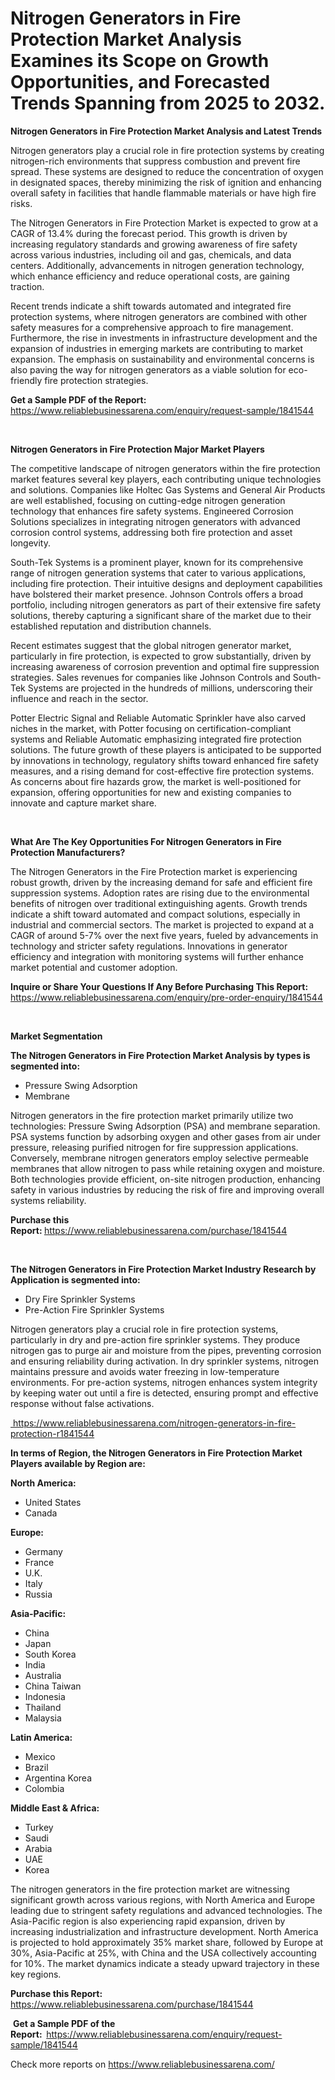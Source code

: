 <p><h1>Nitrogen Generators in Fire Protection Market Analysis Examines its Scope on Growth Opportunities, and Forecasted Trends Spanning from 2025 to 2032.</h1></p><p><strong>Nitrogen Generators in Fire Protection Market Analysis and Latest Trends</strong></p>
<p><p>Nitrogen generators play a crucial role in fire protection systems by creating nitrogen-rich environments that suppress combustion and prevent fire spread. These systems are designed to reduce the concentration of oxygen in designated spaces, thereby minimizing the risk of ignition and enhancing overall safety in facilities that handle flammable materials or have high fire risks.</p><p>The Nitrogen Generators in Fire Protection Market is expected to grow at a CAGR of 13.4% during the forecast period. This growth is driven by increasing regulatory standards and growing awareness of fire safety across various industries, including oil and gas, chemicals, and data centers. Additionally, advancements in nitrogen generation technology, which enhance efficiency and reduce operational costs, are gaining traction.</p><p>Recent trends indicate a shift towards automated and integrated fire protection systems, where nitrogen generators are combined with other safety measures for a comprehensive approach to fire management. Furthermore, the rise in investments in infrastructure development and the expansion of industries in emerging markets are contributing to market expansion. The emphasis on sustainability and environmental concerns is also paving the way for nitrogen generators as a viable solution for eco-friendly fire protection strategies.</p></p>
<p><strong>Get a Sample PDF of the Report:&nbsp;</strong> <a href="https://www.reliablebusinessarena.com/enquiry/request-sample/1841544?utm_campaign=3294&utm_medium=2&utm_source=Github&utm_content=ia&utm_term=12042025&utm_id=nitrogen-generators-in-fire-protection">https://www.reliablebusinessarena.com/enquiry/request-sample/1841544</a></p>
<p>&nbsp;</p>
<p><strong>Nitrogen Generators in Fire Protection Major Market Players</strong></p>
<p><p>The competitive landscape of nitrogen generators within the fire protection market features several key players, each contributing unique technologies and solutions. Companies like Holtec Gas Systems and General Air Products are well established, focusing on cutting-edge nitrogen generation technology that enhances fire safety systems. Engineered Corrosion Solutions specializes in integrating nitrogen generators with advanced corrosion control systems, addressing both fire protection and asset longevity. </p><p>South-Tek Systems is a prominent player, known for its comprehensive range of nitrogen generation systems that cater to various applications, including fire protection. Their intuitive designs and deployment capabilities have bolstered their market presence. Johnson Controls offers a broad portfolio, including nitrogen generators as part of their extensive fire safety solutions, thereby capturing a significant share of the market due to their established reputation and distribution channels.</p><p>Recent estimates suggest that the global nitrogen generator market, particularly in fire protection, is expected to grow substantially, driven by increasing awareness of corrosion prevention and optimal fire suppression strategies. Sales revenues for companies like Johnson Controls and South-Tek Systems are projected in the hundreds of millions, underscoring their influence and reach in the sector.</p><p>Potter Electric Signal and Reliable Automatic Sprinkler have also carved niches in the market, with Potter focusing on certification-compliant systems and Reliable Automatic emphasizing integrated fire protection solutions. The future growth of these players is anticipated to be supported by innovations in technology, regulatory shifts toward enhanced fire safety measures, and a rising demand for cost-effective fire protection systems. As concerns about fire hazards grow, the market is well-positioned for expansion, offering opportunities for new and existing companies to innovate and capture market share.</p></p>
<p>&nbsp;</p>
<p><strong>What Are The Key Opportunities For Nitrogen Generators in Fire Protection Manufacturers?</strong></p>
<p><p>The Nitrogen Generators in the Fire Protection market is experiencing robust growth, driven by the increasing demand for safe and efficient fire suppression systems. Adoption rates are rising due to the environmental benefits of nitrogen over traditional extinguishing agents. Growth trends indicate a shift toward automated and compact solutions, especially in industrial and commercial sectors. The market is projected to expand at a CAGR of around 5-7% over the next five years, fueled by advancements in technology and stricter safety regulations. Innovations in generator efficiency and integration with monitoring systems will further enhance market potential and customer adoption.</p></p>
<p><strong>Inquire or Share Your Questions If Any Before Purchasing This Report:</strong> <a href="https://www.reliablebusinessarena.com/enquiry/pre-order-enquiry/1841544?utm_campaign=3294&utm_medium=2&utm_source=Github&utm_content=ia&utm_term=12042025&utm_id=nitrogen-generators-in-fire-protection">https://www.reliablebusinessarena.com/enquiry/pre-order-enquiry/1841544</a></p>
<p>&nbsp;</p>
<p><strong>Market Segmentation</strong></p>
<p><strong>The Nitrogen Generators in Fire Protection Market Analysis by types is segmented into:</strong></p>
<p><ul><li>Pressure Swing Adsorption</li><li>Membrane</li></ul></p>
<p><p>Nitrogen generators in the fire protection market primarily utilize two technologies: Pressure Swing Adsorption (PSA) and membrane separation. PSA systems function by adsorbing oxygen and other gases from air under pressure, releasing purified nitrogen for fire suppression applications. Conversely, membrane nitrogen generators employ selective permeable membranes that allow nitrogen to pass while retaining oxygen and moisture. Both technologies provide efficient, on-site nitrogen production, enhancing safety in various industries by reducing the risk of fire and improving overall systems reliability.</p></p>
<p><strong>Purchase this Report:&nbsp;</strong><a href="https://www.reliablebusinessarena.com/purchase/1841544?utm_campaign=3294&utm_medium=2&utm_source=Github&utm_content=ia&utm_term=12042025&utm_id=nitrogen-generators-in-fire-protection">https://www.reliablebusinessarena.com/purchase/1841544</a></p>
<p>&nbsp;</p>
<p><strong>The Nitrogen Generators in Fire Protection Market Industry Research by Application is segmented into:</strong></p>
<p><ul><li>Dry Fire Sprinkler Systems</li><li>Pre-Action Fire Sprinkler Systems</li></ul></p>
<p><p>Nitrogen generators play a crucial role in fire protection systems, particularly in dry and pre-action fire sprinkler systems. They produce nitrogen gas to purge air and moisture from the pipes, preventing corrosion and ensuring reliability during activation. In dry sprinkler systems, nitrogen maintains pressure and avoids water freezing in low-temperature environments. For pre-action systems, nitrogen enhances system integrity by keeping water out until a fire is detected, ensuring prompt and effective response without false activations.</p></p>
<p><a href="https://www.reliablebusinessarena.com/nitrogen-generators-in-fire-protection-r1841544?utm_campaign=3294&utm_medium=2&utm_source=Github&utm_content=ia&utm_term=12042025&utm_id=nitrogen-generators-in-fire-protection">&nbsp;https://www.reliablebusinessarena.com/nitrogen-generators-in-fire-protection-r1841544</a></p>
<p><strong>In terms of Region, the Nitrogen Generators in Fire Protection Market Players available by Region are:</strong></p>
<p>
    <p> <strong> North America: </strong>
        <ul>
            <li>United States</li>
            <li>Canada</li>
        </ul>
        </p> 
    <p> <strong> Europe: </strong>
        <ul>
            <li>Germany</li>
            <li>France</li>
            <li>U.K.</li>
            <li>Italy</li>
            <li>Russia</li>
        </ul>
        </p> 
    <p> <strong> Asia-Pacific: </strong>
        <ul>
            <li>China</li>
            <li>Japan</li>
            <li>South Korea</li>
            <li>India</li>
            <li>Australia</li>
            <li>China Taiwan</li>
            <li>Indonesia</li>
            <li>Thailand</li>
            <li>Malaysia</li>
        </ul>
        </p> 
    <p> <strong> Latin America: </strong>
        <ul>
            <li>Mexico</li>
            <li>Brazil</li>
            <li>Argentina Korea</li>
            <li>Colombia</li>
        </ul>
        </p> 
    <p> <strong> Middle East & Africa: </strong>
        <ul>
            <li>Turkey</li>
            <li>Saudi</li>
            <li>Arabia</li>
            <li>UAE</li>
            <li>Korea</li>
        </ul>
    </p>
    </p>
<p><p>The nitrogen generators in the fire protection market are witnessing significant growth across various regions, with North America and Europe leading due to stringent safety regulations and advanced technologies. The Asia-Pacific region is also experiencing rapid expansion, driven by increasing industrialization and infrastructure development. North America is projected to hold approximately 35% market share, followed by Europe at 30%, Asia-Pacific at 25%, with China and the USA collectively accounting for 10%. The market dynamics indicate a steady upward trajectory in these key regions.</p></p>
<p><strong>Purchase this Report: </strong><a href="https://www.reliablebusinessarena.com/purchase/1841544?utm_campaign=3294&utm_medium=2&utm_source=Github&utm_content=ia&utm_term=12042025&utm_id=nitrogen-generators-in-fire-protection">https://www.reliablebusinessarena.com/purchase/1841544</a></p>
<p>&nbsp;<strong>Get a Sample PDF of the Report:&nbsp;&nbsp;</strong><a href="https://www.reliablebusinessarena.com/enquiry/request-sample/1841544?utm_campaign=3294&utm_medium=2&utm_source=Github&utm_content=ia&utm_term=12042025&utm_id=nitrogen-generators-in-fire-protection">https://www.reliablebusinessarena.com/enquiry/request-sample/1841544</a></p>
<p><strong></strong></p>
<p>Check more reports on <a href="https://www.reliablebusinessarena.com/?utm_campaign=3294&utm_medium=2&utm_source=Github&utm_content=ia&utm_term=12042025&utm_id=nitrogen-generators-in-fire-protection">https://www.reliablebusinessarena.com/</a></p>